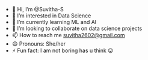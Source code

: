 - 👋 Hi, I’m @Suvitha-S
- 👀 I’m interested in Data Science
- 🌱 I’m currently learning ML and AI
- 💞️ I’m looking to collaborate on data science projects
- 📫 How to reach me suvitha2602@gmail.com
- 😄 Pronouns: She/her
- ⚡ Fun fact: I am not boring has u think 😜

<!---
Suvitha-S/Suvitha-S is a ✨ special ✨ repository because its `README.md` (this file) appears on your GitHub profile.
You can click the Preview link to take a look at your changes.
--->
